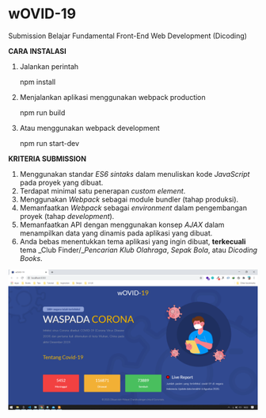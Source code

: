 # wOVID-19

Submission Belajar Fundamental Front-End Web Development (Dicoding)

**CARA INSTALASI**

 1. Jalankan perintah

    npm install

 2. Menjalankan aplikasi menggunakan webpack production

    npm run build

 3. Atau menggunakan webpack development
 
    npm run start-dev

   
**KRITERIA SUBMISSION**

 1. Menggunakan standar  _ES6 sintaks_  dalam menuliskan kode  _JavaScript_  pada proyek yang dibuat.
 2. Terdapat minimal satu penerapan  _custom element_.
 3. Menggunakan  _Webpack_  sebagai module bundler (tahap produksi).
 4. Memanfaatkan  _Webpack_  sebagai  _environment_ dalam pengembangan proyek (tahap  _development_).
 5. Memanfaatkan API dengan menggunakan konsep  _AJAX_  dalam menampilkan data yang dinamis pada aplikasi yang dibuat.
 6. Anda bebas menentukkan tema aplikasi yang ingin dibuat,  **terkecuali**  tema  _Club Finder/__Pencarian Klub Olahraga_,  _Sepak Bola_, atau  _Dicoding Books_.
 
 ![alt text](https://raw.githubusercontent.com/yat98/wOVID-19/master/ss.png)
